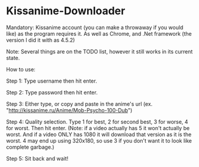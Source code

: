 # Kissanime-Downloader
Mandatory: Kissanime account (you can make a throwaway if you would like) as the program requires it. As well as Chrome, and .Net framework (the version I did it with as 4.5.2)

Note: Several things are on the TODO list, however it still works in its current state.






How to use:

Step 1: Type username then hit enter.

Step 2: Type password then hit enter.

Step 3: Either type, or copy and paste in the anime's url (ex. "http://kissanime.ru/Anime/Mob-Psycho-100-Dub")

Step 4: Quality selection. Type 1 for best, 2 for second best, 3 for worse, 4 for worst. Then hit enter. (Note: if a video actually has 5 it won't actually be worst. And if a video ONLY has 1080 it will download that version as it is the worst. 4 may end up using 320x180, so use 3 if you don't want it to look like complete garbage.)

Step 5: Sit back and wait!
